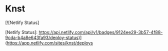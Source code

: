 # Knst

[![Netlify Status]

[Netlify Status]: https://api.netlify.com/api/v1/badges/9124ee29-3b57-4f88-9cda-b4a8e643fa93/deploy-status)](https://app.netlify.com/sites/knst/deploys
